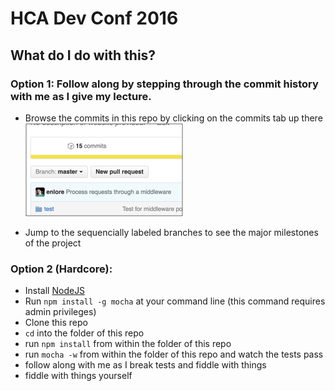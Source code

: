 # HCA Dev Conf 2016

## What do I do with this?

### Option 1: Follow along by stepping through the commit history with me as I give my lecture.

* Browse the commits in this repo by clicking on the commits tab up there
![Here's an image of the commmits tab, which lives up and to the left](commit-tab.png?raw=true)

* Jump to the sequencially labeled branches to see the major milestones of the
  project

### Option 2 (Hardcore):

* Install [NodeJS](https://nodejs.org/en/)
* Run `npm install -g mocha` at your command line (this command requires admin
  privileges)
* Clone this repo
* `cd` into the folder of this repo
* run `npm install` from within the folder of this repo
* run `mocha -w` from within the folder of this repo and watch the tests pass
* follow along with me as I break tests and fiddle with things
* fiddle with things yourself
